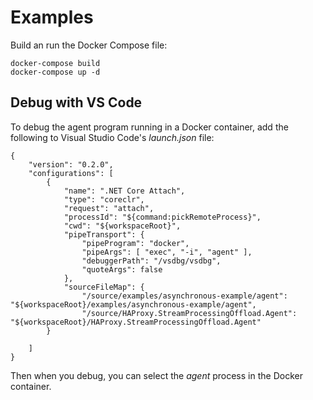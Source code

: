 # Examples

Build an run the Docker Compose file:

```
docker-compose build
docker-compose up -d
```

## Debug with VS Code

To debug the agent program running in a Docker container, add the following to Visual
Studio Code's *launch.json* file:

```
{
    "version": "0.2.0",
    "configurations": [
        {
            "name": ".NET Core Attach",
            "type": "coreclr",
            "request": "attach",
            "processId": "${command:pickRemoteProcess}",
            "cwd": "${workspaceRoot}",
            "pipeTransport": {
                "pipeProgram": "docker",
                "pipeArgs": [ "exec", "-i", "agent" ],
                "debuggerPath": "/vsdbg/vsdbg",
                "quoteArgs": false
            },
            "sourceFileMap": {
                "/source/examples/asynchronous-example/agent": "${workspaceRoot}/examples/asynchronous-example/agent",
                "/source/HAProxy.StreamProcessingOffload.Agent": "${workspaceRoot}/HAProxy.StreamProcessingOffload.Agent"
        }
        
    ]
}
```

Then when you debug, you can select the *agent* process in the Docker container.